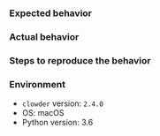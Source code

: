 ### Expected behavior



### Actual behavior



### Steps to reproduce the behavior



### Environment

- `clowder` version: `2.4.0`
- OS: macOS
- Python version: 3.6
